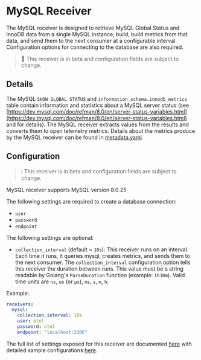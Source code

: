# MySQL Receiver

The MySQL receiver is designed to retrieve MySQL Global Status and InnoDB data from a single MySQL instance, build, build metrics from that data, and send them to the next consumer at a configurable interval. Configuration options for connecting to the database are also required.

> :construction: This receiver is in beta and configuration fields are subject to change.

## Details

The MySQL `SHOW GLOBAL STATUS` and `information_schema.innodb_metrics` table contain information and statistics about a MySQL server status (see [https://dev.mysql.com/doc/refman/8.0/en/server-status-variables.html](https://dev.mysql.com/doc/refman/8.0/en/server-status-variables.html) and for details). The MySQL receiver extracts values from the results and converts them to open telemetry metrics. Details about the metrics produce by the MySQL receiver can be found in [metadata.yaml](metadata.yaml).

## Configuration

> :information_source: This receiver is in beta and configuration fields are subject to change.

MySQL receiver supports MySQL version 8.0.25

The following settings are required to create a database connection:

- `user`
- `password`
- `endpoint`

The following settings are optional:

- `collection_interval` (default = `10s`): This receiver runs on an interval.
Each time it runs, it queries mysql, creates metrics, and sends them to the
next consumer. The `collection_interval` configuration option tells this
receiver the duration between runs. This value must be a string readable by
Golang's `ParseDuration` function (example: `1h30m`). Valid time units are
`ns`, `us` (or `µs`), `ms`, `s`, `m`, `h`.

Example:

```yaml
receivers:
  mysql:
    collection_interval: 10s
    user: otel
    password: otel
    endpoint: "localhost:3306"
```

The full list of settings exposed for this receiver are documented [here](./config.go)
with detailed sample configurations [here](./testdata/config.yaml).


